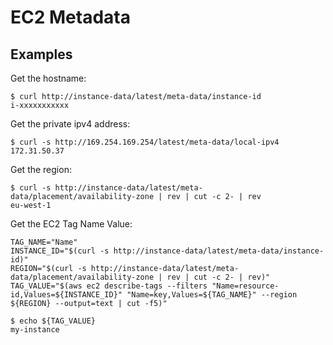 EC2 Metadata
============

Examples
--------

Get the hostname:

    $ curl http://instance-data/latest/meta-data/instance-id
    i-xxxxxxxxxxx

Get the private ipv4 address:

    $ curl -s http://169.254.169.254/latest/meta-data/local-ipv4
    172.31.50.37

Get the region:

    $ curl -s http://instance-data/latest/meta-data/placement/availability-zone | rev | cut -c 2- | rev
    eu-west-1

Get the EC2 Tag Name Value:

    TAG_NAME="Name"
    INSTANCE_ID="$(curl -s http://instance-data/latest/meta-data/instance-id)"
    REGION="$(curl -s http://instance-data/latest/meta-data/placement/availability-zone | rev | cut -c 2- | rev)"
    TAG_VALUE="$(aws ec2 describe-tags --filters "Name=resource-id,Values=${INSTANCE_ID}" "Name=key,Values=${TAG_NAME}" --region ${REGION} --output=text | cut -f5)"

    $ echo ${TAG_VALUE}
    my-instance
